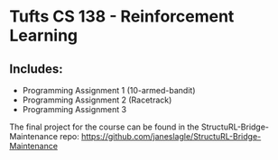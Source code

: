 # Tufts CS 138 - Reinforcement Learning

## Includes:
- Programming Assignment 1 (10-armed-bandit)
- Programming Assignment 2 (Racetrack)
- Programming Assignment 3

The final project for the course can be found in the StructuRL-Bridge-Maintenance repo: https://github.com/janeslagle/StructuRL-Bridge-Maintenance
